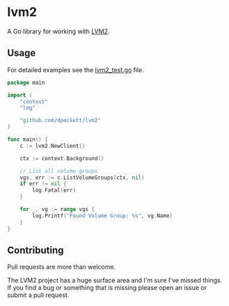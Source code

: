 # lvm2

A Go library for working with [LVM2](https://sourceware.org/lvm2).

## Usage

For detailed examples see the [lvm2_test.go](./lvm2_test.go) file.

```go
package main

import (
    "context"
    "log"

    "github.com/dpeckett/lvm2"
)

func main() {
    c := lvm2.NewClient()

    ctx := context.Background()

    // List all volume groups
    vgs, err := c.ListVolumeGroups(ctx, nil)
    if err != nil {
        log.Fatal(err)
    }

    for _, vg := range vgs {
        log.Printf("Found Volume Group: %s", vg.Name)
    }
}
```

## Contributing

Pull requests are more than welcome. 

The LVM2 project has a huge surface area and I'm sure I've missed things. If you find a bug or something that is missing please open an issue or submit a pull request.